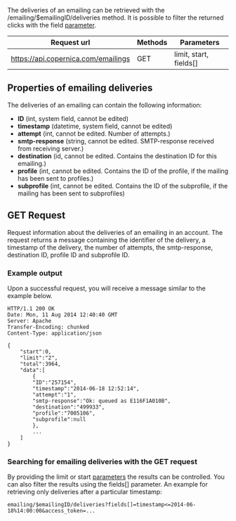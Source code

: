 The deliveries of an emailing can be retrieved with the
/emailing/\$emailingID/deliveries method. It is possible to filter the
returned clicks with the field
[parameter](./rest-api-parameters.md).

| Request url | Methods | Parameters |
| --- | --- | --- |
| https://api.copernica.com/emailings | GET | limit, start, fields[] |

Properties of emailing deliveries
---------------------------------

The deliveries of an emailing can contain the following information:

-   **ID** (int, system field, cannot be edited)
-   **timestamp** (datetime, system field, cannot be edited)
-   **attempt** (int, cannot be edited. Number of attempts.)
-   **smtp-response** (string, cannot be edited. SMTP-response received
    from receiving server.)
-   **destination** (id, cannot be edited. Contains the destination ID
    for this emailing.)
-   **profile** (int, cannot be edited. Contains the ID of the profile,
    if the mailing has been sent to profiles.)
-   **subprofile** (int, cannot be edited. Contains the ID of the
    subprofile, if the mailing has been sent to subprofiles)

GET Request
-----------

Request information about the deliveries of an emailing in an account.
The request returns a message containing the identifier of the delivery,
a timestamp of the delivery, the number of attempts, the smtp-response,
destination ID, profile ID and subprofile ID.

### Example output

Upon a successful request, you will receive a message similar to the
example below.

~~~~ {.language-javascript}
HTTP/1.1 200 OK
Date: Mon, 11 Aug 2014 12:40:40 GMT 
Server: Apache 
Transfer-Encoding: chunked 
Content-Type: application/json 

{
    "start":0,
    "limit":"2",
    "total":3964,
    "data":[
        {
        "ID":"257154",
        "timestamp":"2014-06-18 12:52:14",
        "attempt":"1",
        "smtp-response":"Ok: queued as E116F1A010B",
        "destination":"499933",
        "profile":"7005106",
        "subprofile":null
        }, 
        ...
    ]
}
~~~~

### Searching for emailing deliveries with the GET request

By providing the limit or start
[parameters](./rest-api-parameters.md)
the results can be controlled. You can also filter the results using the
fields[] parameter. An example for retrieving only deliveries after a
particular timestamp:

~~~~ {.language-javascript}
emailing/$emailingID/deliveries?fields[]=timestamp<=2014-06-18%14:00:00&access_token=...
~~~~
